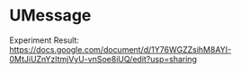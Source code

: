 # UMessage

Experiment Result: https://docs.google.com/document/d/1Y76WGZZsihM8AYI-0MtJiUZnYzltmjVyU-vnSoe8iUQ/edit?usp=sharing
